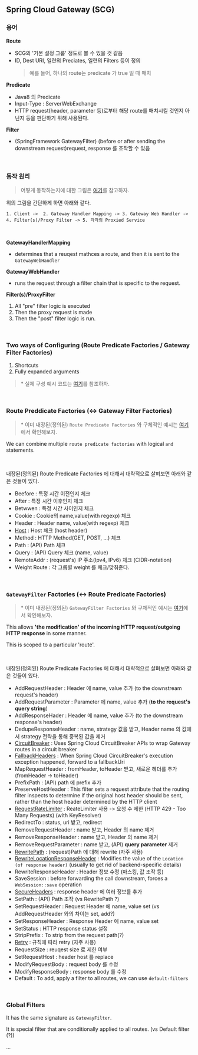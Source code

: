 ## Spring Cloud Gateway (SCG)


### 용어

**Route** 
- SCG의 '기본 설정 그룹' 정도로 볼 수 있을 것 같음
- ID, Dest URI, 일련의 Preciates, 일련의 Filters 등이 정의<br>
  > 예를 들어, 하나의 route는 predicate 가 true 일 때 매치

**Predicate**
- Java8 의 Predicate
- Input-Type : ServerWebExchange
- HTTP request(header, parameter 등)로부터 해당 route를 매치시킬 것인지 아닌지 등을 판단하기 위해 사용된다.

**Filter** 
- (SpringFramework GatewayFilter) (before or after sending the downstream request)request, response 를 조작할 수 있음

<br>

### 동작 원리

> 어떻게 동작하는지에 대한 그림은 [여기](https://cloud.spring.io/spring-cloud-gateway/reference/html/#gateway-how-it-works)를 참고하자.

위의 그림을 간단하게 하면 아래와 같다.

`1. Client ->  2. Gateway Handler Mapping -> 3. Gateway Web Handler -> 4. Filter(s)/Proxy Filter -> 5. 각각의 Proxied Service`

<br>

**GatewayHandlerMapping** 
- determines that a reuqest mathces a route, and then it is sent to the `GatewayWebHandler`

**GatewayWebHandler** 
- runs the request through a filter chain that is specific to the request.

**Filter(s)/ProxyFilter** 
1. All "pre" filter logic is executed 
2. Then the proxy request is made
3. Then the "post" filter logic is run.

<br>

### Two ways of Configuring (Route Predicate Factories / Gateway Filter Factories)

1. Shortcuts
2. Fully expanded arguments

>\* 실제 구성 예시 코드는 [여기](https://cloud.spring.io/spring-cloud-gateway/reference/html/#configuring-route-predicate-factories-and-gateway-filter-factories)를 참조하자.

<br>

### Route Preddicate Factories (<-> Gateway Filter Factories)

>\* 이미 내장된(정의된) `Route Predicate Factories` 와 구체적인 예시는 [여기](https://cloud.spring.io/spring-cloud-gateway/reference/html/#gateway-request-predicates-factories)에서 확인해보자.

We can combine multiple `route predicate factories` with logical `and` statements.

<br>

내장된(정의된) Route Predicate Factories 에 대해서 대략적으로 살펴보면 아래와 같은 것들이 있다.

- Beefore : 특정 시간 이전인지 체크
- After : 특정 시간 이후인지 체크
- Betwwen : 특정 시간 사이인지 체크
- Cookie : Cookie의 name,value(with regexp) 체크
- Header : Header name, value(with regexp) 체크
- [Host](https://cloud.spring.io/spring-cloud-gateway/reference/html/#the-host-route-predicate-factory) : Host 체크 (host header)
- Method : HTTP Method(GET, POST, ...) 체크
- Path : (API) Path 체크
- Query : (API) Query 체크 (name, value)
- RemoteAddr : (request's) IP 주소(Ipv4, IPv6) 체크 (CIDR-notation)
- Weight Route : 각 그룹별 weight 를 체크/맞춰준다.

<br>

### `GatewayFilter` Factories (<-> Route Predicate Factories)

>\* 이미 내장된(정의된) `GatewayFilter Factories` 와 구체적인 예시는 [여기](https://cloud.spring.io/spring-cloud-gateway/reference/html/#gatewayfilter-factories)에서 확인해보자.

This allows **'the modification' of the incoming HTTP request/outgoing HTTP response** in some manner.

This is scoped to a particular 'route'.

<br>

내장된(정의된) Route Predicate Factories 에 대해서 대략적으로 살펴보면 아래와 같은 것들이 있다.

- AddRequestHeader : Header 에 name, value 추가 (to the downstream request's header)
- AddRequestParameter : Parameter 에 name, value 추가 (**to the request's query string**)
- AddResponseHader : Header 에 name, value 추가 (to the downstream response's header)
- DedupeResponseHeader : name, strategy 값을 받고, Header name 의 값에서 strategy 전략을 통해 중복된 값을 제거
- [CircuitBreaker](https://cloud.spring.io/spring-cloud-gateway/reference/html/#spring-cloud-circuitbreaker-filter-factory) : Uses Spring Cloud CircuitBreaker APIs to wrap Gateway routes in a circuit breaker
- [FallbackHeaders](https://cloud.spring.io/spring-cloud-gateway/reference/html/#fallback-headers) : When Spring Cloud CircuitBreaker's execution exception happened, forward to a fallbackUri
- MapRequestHeader : fromHeader, toHeader 받고, 새로운 헤더를 추가(fromHeader -> toHeader)
- PrefixPath : (API) path 에 prefix 추가
- PreserveHostHeader : This filter sets a request attribute that the routing filter inspects to determine if the original host header should be sent, rather than the host header determined by the HTTP client
- [RequestRateLimiter](https://cloud.spring.io/spring-cloud-gateway/reference/html/#the-requestratelimiter-gatewayfilter-factory) : ReateLimiter 사용 -> 요청 수 제한 (HTTP 429 - Too Many Requests) (with KeyResolver)
- RedirectTo : status, uri 받고, redirect
- RemoveRequestHeader : name 받고, Header 의 name 제거
- RemoveResponseHeader : name 받고, Header 의 name 제거
- RemoveRequestParameter : name 받고, (API) **query parameter** 제거
- [RewritePath](https://cloud.spring.io/spring-cloud-gateway/reference/html/#the-rewritepath-gatewayfilter-factory) : (request)Path 에 대해 rewrite (자주 사용)
- [RewriteLocationResponseHeader](https://cloud.spring.io/spring-cloud-gateway/reference/html/#rewritelocationresponseheader-gatewayfilter-factory) : Modifies the value of the `Location (of response header)` (usually to get rid of backend-specific details)
- RewriteResponseHeader : Header 정보 수정 (마스킹, 값 조작 등)
- SaveSession : before forwarding the call downstream, forces a `WebSession::save` operation
- [SecureHeaders](https://cloud.spring.io/spring-cloud-gateway/reference/html/#the-secureheaders-gatewayfilter-factory) : response header 에 여러 정보를 추가
- SetPath : (API) Path 조작 (vs RewritePath ?)
- SetRequestHeader : Request Header 에 name, value set (vs AddRequestHeader 와의 차이는 set, add?)
- SetResponseHeader : Response Header 에 name, value set
- SetStatus : HTTP response status 설정
- StripPrefix : To strip from the request path(?)
- [Retry](https://cloud.spring.io/spring-cloud-gateway/reference/html/#the-secureheaders-gatewayfilter-factory) : 규칙에 따라 retry (자주 사용)
- RequestSize : reuqest size 로 제한 여부
- SetRequestHost : header host 를 replace
- ModifyRequestBody : request body 를 수정
- ModifyResponseBody : response body 를 수정
- Default : To add, apply a filter to all routes, we can use `default-filters`

<br>

### Global Filters

It has the same signature as `GatewayFilter`.

It is special filter that are conditionally applied to all routes. (vs Default filter (?))

...
